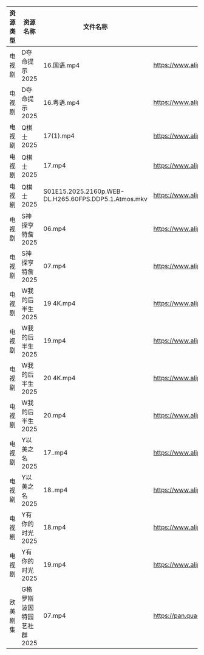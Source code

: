 | 资源类型 | 资源名称            | 文件名称                                                 | 分享链接                                 | 更新时间                |
| ---- | --------------- | ---------------------------------------------------- | ------------------------------------ | ------------------- |
| 电视剧  | D夺命提示2025       | 16.国语.mp4                                            | https://www.alipan.com/s/CCfHY9N4QyX | 2025-04-08 00:05:31 |
| 电视剧  | D夺命提示2025       | 16.粤语.mp4                                            | https://www.alipan.com/s/CCfHY9N4QyX | 2025-04-08 00:05:31 |
| 电视剧  | Q棋士2025         | 17(1).mp4                                            | https://www.alipan.com/s/HmTR7BovYwL | 2025-04-08 00:06:54 |
| 电视剧  | Q棋士2025         | 17.mp4                                               | https://www.alipan.com/s/HmTR7BovYwL | 2025-04-08 00:06:54 |
| 电视剧  | Q棋士2025         | S01E15.2025.2160p.WEB-DL.H265.60FPS.DDP5.1.Atmos.mkv | https://www.alipan.com/s/HmTR7BovYwL | 2025-04-08 12:06:45 |
| 电视剧  | S神探亨特詹2025      | 06.mp4                                               | https://www.alipan.com/s/EyEev6zGJvJ | 2025-04-08 13:07:17 |
| 电视剧  | S神探亨特詹2025      | 07.mp4                                               | https://www.alipan.com/s/EyEev6zGJvJ | 2025-04-08 13:07:17 |
| 电视剧  | W我的后半生2025      | 19 4K.mp4                                            | https://www.alipan.com/s/SxQ227g7ak2 | 2025-04-08 00:07:28 |
| 电视剧  | W我的后半生2025      | 19.mp4                                               | https://www.alipan.com/s/SxQ227g7ak2 | 2025-04-08 00:07:28 |
| 电视剧  | W我的后半生2025      | 20 4K.mp4                                            | https://www.alipan.com/s/SxQ227g7ak2 | 2025-04-08 00:07:28 |
| 电视剧  | W我的后半生2025      | 20.mp4                                               | https://www.alipan.com/s/SxQ227g7ak2 | 2025-04-08 00:07:28 |
| 电视剧  | Y以美之名2025       | 17..mp4                                              | https://www.alipan.com/s/2CqRGUXJMpV | 2025-04-08 00:07:56 |
| 电视剧  | Y以美之名2025       | 18..mp4                                              | https://www.alipan.com/s/2CqRGUXJMpV | 2025-04-08 00:07:56 |
| 电视剧  | Y有你的时光2025      | 18.mp4                                               | https://www.alipan.com/s/pqpb7FJHjCs | 2025-04-08 00:08:06 |
| 电视剧  | Y有你的时光2025      | 19.mp4                                               | https://www.alipan.com/s/pqpb7FJHjCs | 2025-04-08 00:08:06 |
| 欧美剧集 | G格罗斯波因特园艺社群2025 | 07.mp4                                               | https://pan.quark.cn/s/9b9b6a68a5a2  | 2025-04-08 16:22:35 |
